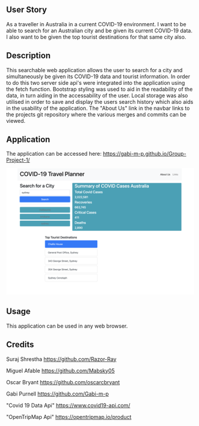 ## User Story

As a traveller in Australia in a current COVID-19 environment.
I want to be able to search for an Australian city and be given its current COVID-19 data.
I also want to be given the top tourist destinations for that same city also.

## Description

This searchable web application allows the user to search for a city and simultaneously be given its COVID-19 data and tourist information.
In order to do this two server side api's were integrated into the application using the fetch function. Bootstrap styling was used to aid in the readability of the data, in turn aiding in the accessability of the user. Local storage was also utilised in order to save and display the users search history which also aids in the usability of the application. The "About Us" link in the navbar links to the projects git repository where the various merges and commits can be viewed.

## Application

The application can be accessed here: https://gabi-m-p.github.io/Group-Project-1/

![Travel Planner Screenshot](assets/Images/TravelPlanner.png)

## Usage

This application can be used in any web browser.

## Credits

Suraj Shrestha
https://github.com/Razor-Ray

Miguel Afable
https://github.com/Mabsky05

Oscar Bryant
https://github.com/oscarcbryant

Gabi Purnell
https://github.com/Gabi-m-p

"Covid 19 Data Api"
https://www.covid19-api.com/

"OpenTripMap Api"
https://opentripmap.io/product

<!-- # <Your-Project-Title>
## Description
Provide a short description explaining the what, why, and how of your project. Use the following questions as a guide:
- What was your motivation?
- Why did you build this project? (Note: the answer is not "Because it was a homework assignment.")
- What problem does it solve?
- What did you learn?
## Table of Contents (Optional)
If your README is long, add a table of contents to make it easy for users to find what they need.
- [Installation](#installation)
- [Usage](#usage)
- [Credits](#credits)
- [License](#license)
## Installation
What are the steps required to install your project? Provide a step-by-step description of how to get the development environment running.
## Usage
Provide instructions and examples for use. Include screenshots as needed.
To add a screenshot, create an `assets/images` folder in your repository and upload your screenshot to it. Then, using the relative filepath, add it to your README using the following syntax:
    ```md
    ![alt text](assets/images/screenshot.png)
    ```
## Credits
List your collaborators, if any, with links to their GitHub profiles.
If you used any third-party assets that require attribution, list the creators with links to their primary web presence in this section.
If you followed tutorials, include links to those here as well.
## License
The last section of a high-quality README file is the license. This lets other developers know what they can and cannot do with your project. If you need help choosing a license, refer to [https://choosealicense.com/](https://choosealicense.com/).
---
🏆 The previous sections are the bare minimum, and your project will ultimately determine the content of this document. You might also want to consider adding the following sections.
## Badges
![badmath](https://img.shields.io/github/languages/top/nielsenjared/badmath)
Badges aren't necessary, per se, but they demonstrate street cred. Badges let other developers know that you know what you're doing. Check out the badges hosted by [shields.io](https://shields.io/). You may not understand what they all represent now, but you will in time.
## Features
If your project has a lot of features, list them here.
## How to Contribute
If you created an application or package and would like other developers to contribute it, you can include guidelines for how to do so. The [Contributor Covenant](https://www.contributor-covenant.org/) is an industry standard, but you can always write your own if you'd prefer.
## Tests
Go the extra mile and write tests for your application. Then provide examples on how to run them here. -->